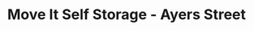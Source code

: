 ---
title: "Move It Self Storage - Ayers Street"
url: /corpus-christi/move-it-self-storage-ayers-street/
shop: storage rental
---